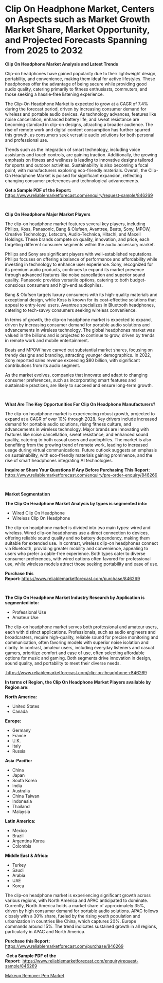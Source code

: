 <p><h1>Clip On Headphone Market, Centers on Aspects such as Market Growth Market Share, Market Opportunity, and Projected Forecasts Spanning from 2025 to 2032</h1></p><p><strong>Clip On Headphone Market Analysis and Latest Trends</strong></p>
<p><p>Clip-on headphones have gained popularity due to their lightweight design, portability, and convenience, making them ideal for active lifestyles. These headphones offer the advantage of being secure while providing good audio quality, catering primarily to fitness enthusiasts, commuters, and those seeking a hassle-free listening experience.</p><p>The Clip-On Headphone Market is expected to grow at a CAGR of 7.4% during the forecast period, driven by increasing consumer demand for wireless and portable audio devices. As technology advances, features like noise cancellation, enhanced battery life, and sweat resistance are becoming standard in clip-on designs, attracting a broader audience. The rise of remote work and digital content consumption has further spurred this growth, as consumers seek versatile audio solutions for both personal and professional use.</p><p>Trends such as the integration of smart technology, including voice assistants and touch controls, are gaining traction. Additionally, the growing emphasis on fitness and wellness is leading to innovative designs tailored for sports and outdoor activities. Sustainability is also becoming a focal point, with manufacturers exploring eco-friendly materials. Overall, the Clip-On Headphone Market is poised for significant expansion, reflecting changing consumer preferences and technological advancements.</p></p>
<p><strong>Get a Sample PDF of the Report:&nbsp;</strong> <a href="https://www.reliablemarketforecast.com/enquiry/request-sample/846269?utm_campaign=2253&utm_medium=2&utm_source=Github&utm_content=ia&utm_term=08022025&utm_id=clip-on-headphone">https://www.reliablemarketforecast.com/enquiry/request-sample/846269</a></p>
<p>&nbsp;</p>
<p><strong>Clip On Headphone Major Market Players</strong></p>
<p><p>The clip-on headphone market features several key players, including Philips, Koss, Panasonic, Bang & Olufsen, Avantree, Beats, Sony, MPOW, Creative Technology, Letscom, Audio-Technica, Hitachi, and Maxell Holdings. These brands compete on quality, innovation, and price, each targeting different consumer segments within the audio accessory market.</p><p>Philips and Sony are significant players with well-established reputations. Philips focuses on offering a balance of performance and affordability while investing in technology to enhance user experience. Sony, recognized for its premium audio products, continues to expand its market presence through advanced features like noise cancellation and superior sound quality. Panasonic provides versatile options, catering to both budget-conscious consumers and high-end audiophiles.</p><p>Bang & Olufsen targets luxury consumers with its high-quality materials and exceptional design, while Koss is known for its cost-effective solutions that appeal to entry-level users. Avantree specializes in Bluetooth headphones, catering to tech-savvy consumers seeking wireless convenience.</p><p>In terms of growth, the clip-on headphone market is expected to expand, driven by increasing consumer demand for portable audio solutions and advancements in wireless technology. The global headphones market was valued in the billions and is projected to continue to grow, driven by trends in remote work and mobile entertainment.</p><p>Beats and MPOW have carved out substantial market shares, focusing on trendy designs and branding, attracting younger demographics. In 2022, Sony reported sales revenue exceeding $80 billion, with significant contributions from its audio segment.</p><p>As the market evolves, companies that innovate and adapt to changing consumer preferences, such as incorporating smart features and sustainable practices, are likely to succeed and ensure long-term growth.</p></p>
<p>&nbsp;</p>
<p><strong>What Are The Key Opportunities For Clip On Headphone Manufacturers?</strong></p>
<p><p>The clip-on headphone market is experiencing robust growth, projected to expand at a CAGR of over 10% through 2028. Key drivers include increased demand for portable audio solutions, rising fitness culture, and advancements in wireless technology. Major brands are innovating with features like noise cancellation, sweat resistance, and enhanced sound quality, catering to both casual users and audiophiles. The market is also benefiting from the growing trend of remote work, leading to increased usage during virtual communications. Future outlook suggests an emphasis on sustainability, with eco-friendly materials gaining prominence, and the rise of smart headphones integrating AI technologies.</p></p>
<p><strong>Inquire or Share Your Questions If Any Before Purchasing This Report:</strong> <a href="https://www.reliablemarketforecast.com/enquiry/pre-order-enquiry/846269?utm_campaign=2253&utm_medium=2&utm_source=Github&utm_content=ia&utm_term=08022025&utm_id=clip-on-headphone">https://www.reliablemarketforecast.com/enquiry/pre-order-enquiry/846269</a></p>
<p>&nbsp;</p>
<p><strong>Market Segmentation</strong></p>
<p><strong>The Clip On Headphone Market Analysis by types is segmented into:</strong></p>
<p><ul><li>Wired Clip On Headphone</li><li>Wireless Clip On Headphone</li></ul></p>
<p><p>The clip-on headphone market is divided into two main types: wired and wireless. Wired clip-on headphones use a direct connection to devices, offering reliable sound quality and no battery dependency, making them suitable for extended use. In contrast, wireless clip-on headphones connect via Bluetooth, providing greater mobility and convenience, appealing to users who prefer a cable-free experience. Both types cater to diverse consumer preferences, with wired options often favored for professional use, while wireless models attract those seeking portability and ease of use.</p></p>
<p><strong>Purchase this Report:&nbsp;</strong><a href="https://www.reliablemarketforecast.com/purchase/846269?utm_campaign=2253&utm_medium=2&utm_source=Github&utm_content=ia&utm_term=08022025&utm_id=clip-on-headphone">https://www.reliablemarketforecast.com/purchase/846269</a></p>
<p>&nbsp;</p>
<p><strong>The Clip On Headphone Market Industry Research by Application is segmented into:</strong></p>
<p><ul><li>Professional Use</li><li>Amateur Use</li></ul></p>
<p><p>The clip-on headphone market serves both professional and amateur users, each with distinct applications. Professionals, such as audio engineers and broadcasters, require high-quality, reliable sound for precise monitoring and communication, often favoring models with superior noise isolation and clarity. In contrast, amateur users, including everyday listeners and casual gamers, prioritize comfort and ease of use, often selecting affordable options for music and gaming. Both segments drive innovation in design, sound quality, and portability to meet their diverse needs.</p></p>
<p><a href="https://www.reliablemarketforecast.com/clip-on-headphone-r846269?utm_campaign=2253&utm_medium=2&utm_source=Github&utm_content=ia&utm_term=08022025&utm_id=clip-on-headphone">&nbsp;https://www.reliablemarketforecast.com/clip-on-headphone-r846269</a></p>
<p><strong>In terms of Region, the Clip On Headphone Market Players available by Region are:</strong></p>
<p>
    <p> <strong> North America: </strong>
        <ul>
            <li>United States</li>
            <li>Canada</li>
        </ul>
        </p> 
    <p> <strong> Europe: </strong>
        <ul>
            <li>Germany</li>
            <li>France</li>
            <li>U.K.</li>
            <li>Italy</li>
            <li>Russia</li>
        </ul>
        </p> 
    <p> <strong> Asia-Pacific: </strong>
        <ul>
            <li>China</li>
            <li>Japan</li>
            <li>South Korea</li>
            <li>India</li>
            <li>Australia</li>
            <li>China Taiwan</li>
            <li>Indonesia</li>
            <li>Thailand</li>
            <li>Malaysia</li>
        </ul>
        </p> 
    <p> <strong> Latin America: </strong>
        <ul>
            <li>Mexico</li>
            <li>Brazil</li>
            <li>Argentina Korea</li>
            <li>Colombia</li>
        </ul>
        </p> 
    <p> <strong> Middle East & Africa: </strong>
        <ul>
            <li>Turkey</li>
            <li>Saudi</li>
            <li>Arabia</li>
            <li>UAE</li>
            <li>Korea</li>
        </ul>
    </p>
    </p>
<p><p>The clip-on headphone market is experiencing significant growth across various regions, with North America and APAC anticipated to dominate. Currently, North America holds a market share of approximately 35%, driven by high consumer demand for portable audio solutions. APAC follows closely with a 30% share, fueled by the rising youth population and urbanization in countries like China, which captures 20%. Europe commands around 15%. The trend indicates sustained growth in all regions, particularly in APAC and North America.</p></p>
<p><strong>Purchase this Report: </strong><a href="https://www.reliablemarketforecast.com/purchase/846269?utm_campaign=2253&utm_medium=2&utm_source=Github&utm_content=ia&utm_term=08022025&utm_id=clip-on-headphone">https://www.reliablemarketforecast.com/purchase/846269</a></p>
<p>&nbsp;<strong>Get a Sample PDF of the Report:&nbsp;&nbsp;</strong><a href="https://www.reliablemarketforecast.com/enquiry/request-sample/846269?utm_campaign=2253&utm_medium=2&utm_source=Github&utm_content=ia&utm_term=08022025&utm_id=clip-on-headphone">https://www.reliablemarketforecast.com/enquiry/request-sample/846269</a></p>
<p><strong></strong></p>
<p><p><a href="https://github.com/dmitriyvo6rog/Market-Research-Report-List-1/blob/main/makeup-remover-pen-market.md?utm_campaign=2253&utm_medium=2&utm_source=Github&utm_content=ia&utm_term=08022025&utm_id=clip-on-headphone">Makeup Remover Pen Market</a></p></p>